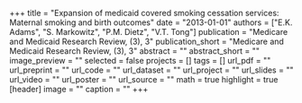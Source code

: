 +++
title = "Expansion of medicaid covered smoking cessation services: Maternal smoking and birth outcomes"
date = "2013-01-01"
authors = ["E.K. Adams", "S. Markowitz", "P.M. Dietz", "V.T. Tong"]
publication = "Medicare and Medicaid Research Review, (3), 3"
publication_short = "Medicare and Medicaid Research Review, (3), 3"
abstract = ""
abstract_short = ""
image_preview = ""
selected = false
projects = []
tags = []
url_pdf = ""
url_preprint = ""
url_code = ""
url_dataset = ""
url_project = ""
url_slides = ""
url_video = ""
url_poster = ""
url_source = ""
math = true
highlight = true
[header]
image = ""
caption = ""
+++
